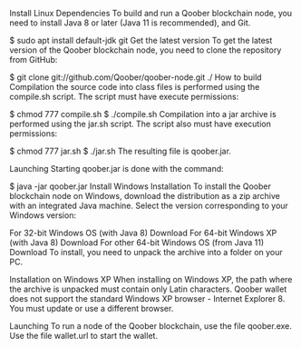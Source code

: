 Install Linux
Dependencies
To build and run a Qoober blockchain node, you need to install Java 8 or later (Java 11 is recommended), and Git.

$ sudo apt install default-jdk git
Get the latest version
To get the latest version of the Qoober blockchain node, you need to clone the repository from GitHub:

$ git clone git://github.com/Qoober/qoober-node.git ./
How to build
Compilation the source code into class files is performed using the compile.sh script. The script must have execute permissions:

$ chmod 777 compile.sh
$ ./compile.sh
Compilation into a jar archive is performed using the jar.sh script. The script also must have execution permissions:

$ chmod 777 jar.sh
$ ./jar.sh 
The resulting file is qoober.jar.

Launching
Starting qoober.jar is done with the command:

$ java -jar qoober.jar
Install Windows
Installation
To install the Qoober blockchain node on Windows, download the distribution as a zip archive with an integrated Java machine. Select the version corresponding to your Windows version:

For 32-bit Windows OS (with Java 8) Download
For 64-bit Windows XP (with Java 8) Download
For other 64-bit Windows OS (from Java 11) Download
To install, you need to unpack the archive into a folder on your PC.

Installation on Windows XP
When installing on Windows XP, the path where the archive is unpacked must contain only Latin characters. Qoober wallet does not support the standard Windows XP browser - Internet Explorer 8. You must update or use a different browser.

Launching
To run a node of the Qoober blockchain, use the file qoober.exe. Use the file wallet.url to start the wallet.
